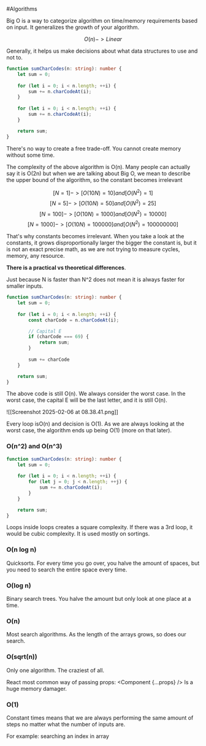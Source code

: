 
#Algorithms

Big O is a way to categorize algorithm on time/memory requirements based on input. It generalizes the growth of your algorithm.

$$
O(n) -> Linear
$$

Generally, it helps us make decisions about what data structures to use and not to.

```typescript
function sumCharCodes(n: string): number {
	let sum = 0;
	
	for (let i = 0; i < n.length; ++i) {
		sum += n.charCodeAt(i);
	}
	
	for (let i = 0; i < n.length; ++i) {
		sum += n.charCodeAt(i);
	}

	return sum;
}
```

There's no way to create a free trade-off. You cannot create memory without some time.

The complexity of the above algorithm is O(n). Many people can actually say it is O(2n) but when we are talking about Big O, we mean to describe the upper bound of the algorithm, so the constant becomes irrelevant

$$
[N = 1]->[O(10N) = 10]and[O(N^2) = 1]
$$
$$
[N = 5]->[O(10N) = 50]and[O(N^2) = 25]
$$
$$
[N = 100]->[O(10N) = 1000]and[O(N^2) = 10000]
$$
$$
[N = 1000]->[O(10N) = 100000]and[O(N^2) = 100000000]
$$

That's why constants becomes irrelevant. When you take a look at the constants, it grows disproportionally larger the bigger the constant is, but it is not an exact precise math, as we are not trying to measure cycles, memory, any resource.

**There is a practical vs theoretical differences**.

Just because N is faster than N^2 does not mean it is always faster for smaller inputs. 

```typescript
function sumCharCodes(n: string): number {
	let sum = 0;
	
	for (let i = 0; i < n.length; ++i) {
		const charCode = n.charCodeAt(i);

		// Capital E
		if (charCode === 69) {
			return sum;
		}
		
		sum += charCode
	}

	return sum;
}
```

The above code is still O(n). We always consider the worst case. In the worst case, the capital E will be the last letter, and it is still O(n).

![[Screenshot 2025-02-06 at 08.38.41.png]]

Every loop isO(n) and decision is O(1). As we are always looking at the worst case, the algorithm ends up being O(1) (more on that later).

### O(n^2) and O(n^3)

```typescript
function sumCharCodes(n: string): number {
	let sum = 0;
	
	for (let i = 0; i < n.length; ++i) {
		for (let j = 0; j < n.length; ++j) {
			sum += n.charCodeAt(i);
		}
	}

	return sum;
}
```

Loops inside loops creates a square complexity. If there was a 3rd loop, it would be cubic complexity. It is used mostly on sortings.

### O(n log n)

Quicksorts. For every time you go over, you halve the amount of spaces, but you need to search the entire space every time.

### O(log n)

Binary search trees. You halve the amount but only look at one place at a time.

### O(n)

Most search algorithms. As the length of the arrays grows, so does our search.

### O(sqrt(n))

Only one algorithm. The craziest of all.

React most common way of passing props: <Component {...props} /> Is a huge memory damager.

### O(1)

Constant times means that we are always performing the same amount of steps no matter what the number of inputs are.

For example: searching an index in array

